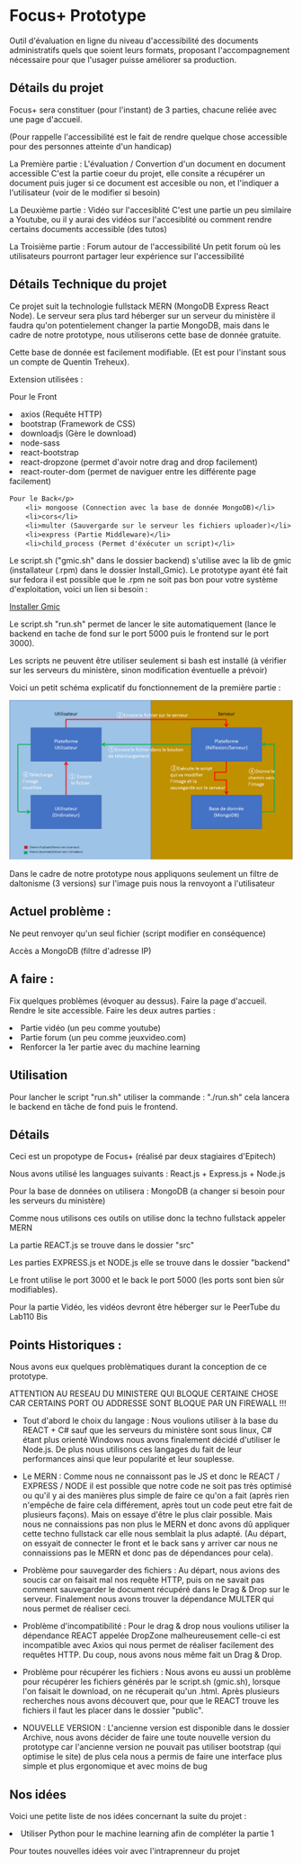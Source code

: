 <h1>Focus+ Prototype</h1>

<p>Outil d'évaluation en ligne du niveau d'accessibilité des documents administratifs quels que soient leurs formats, proposant l'accompagnement nécessaire pour que l'usager puisse améliorer sa production.</p>

<h2>Détails du projet</h2>

<p>Focus+ sera constituer (pour l'instant) de 3 parties, chacune reliée avec une page d'accueil.

(Pour rappelle l'accessibilité est le fait de rendre quelque chose accessible pour des personnes atteinte d'un handicap)

La Première partie : L'évaluation / Convertion d'un document en document accessible
    C'est la partie coeur du projet, elle consite a récupérer un document puis juger si ce document est accesible ou non, et l'indiquer a l'utilisateur (voir de le modifier si besoin)
    
La Deuxième partie : Vidéo sur l'accesiblité
    C'est une partie un peu similaire a Youtube, ou il y aurai des vidéos sur l'accesiblité ou comment rendre certains documents accessible (des tutos)
    
La Troisième partie : Forum autour de l'accessibilité
    Un petit forum où les utilisateurs pourront partager leur expérience sur l'accessibilité</p>


<h2>Détails Technique du projet</h2>

<p>Ce projet suit la technologie fullstack MERN (MongoDB Express React Node).
Le serveur sera plus tard héberger sur un serveur du ministère il faudra qu'on potentielement changer la partie MongoDB, mais dans le cadre de notre prototype, nous utiliserons cette base de donnée gratuite.

Cette base de donnée est facilement modifiable. (Et est pour l'instant sous un compte de Quentin Treheux).</p>

<p>Extension utilisées :</p>
    <p>Pour le Front</p>
        <li>axios (Requête HTTP)</li>
        <li>bootstrap (Framework de CSS)</li>
        <li>downloadjs (Gère le download)</li>
        <li>node-sass</li>
        <li>react-bootstrap</li>
        <li>react-dropzone (permet d'avoir notre drag and drop facilement)</li>
        <li>react-router-dom (permet de naviguer entre les différente page facilement)</li>
    <p>
    
    Pour le Back</p>
        <li> mongoose (Connection avec la base de donnée MongoDB)</li>
        <li>cors</li>
        <li>multer (Sauvergarde sur le serveur les fichiers uploader)</li>
        <li>express (Partie Middleware)</li>
        <li>child_process (Permet d'éxécuter un script)</li>

<p>Le script.sh ("gmic.sh" dans le dossier backend) s'utilise avec la lib de gmic (installateur (.rpm) dans le dossier Install_Gmic). Le prototype ayant été fait sur fedora il est possible que le .rpm ne soit pas bon pour votre système d'exploitation, voici un lien si besoin : </p>
<a href="https://gmic.eu/download.html">Installer Gmic</a>
<p>Le script.sh "run.sh" permet de lancer le site automatiquement (lance le backend en tache de fond sur le port 5000 puis le frontend sur le port 3000).</p>
<p>Les scripts ne peuvent être utiliser seulement si bash est installé (à vérifier sur les serveurs du ministère, sinon modification éventuelle a prévoir)</p>

<p>Voici un petit schéma explicatif du fonctionnement de la première partie :</p>

![schema_explicatif](schema_explicatif.png)

<p>Dans le cadre de notre prototype nous appliquons seulement un filtre de daltonisme (3 versions) sur l'image puis nous la renvoyont a l'utilisateur</p>

<h2>Actuel problème :</h2>
<p>Ne peut renvoyer qu'un seul fichier (script modifier en conséquence)</p>
<p>Accès a MongoDB (filtre d'adresse IP)</p>

<h2>A faire :</h2>
<p>Fix quelques problèmes (évoquer au dessus).
Faire la page d'accueil.
Rendre le site accessible.
Faire les deux autres parties :</p>
    <li>Partie vidéo (un peu comme youtube)</li>
    <li>Partie forum (un peu comme jeuxvideo.com)</li>
    <li>Renforcer la 1er partie avec du machine learning</li>

<h2>Utilisation</h2>

<p> Pour lancher le script "run.sh" utiliser la commande : "./run.sh" cela lancera le backend en tâche de fond puis le frontend.</p>

<h2>Détails</h2>

<p>Ceci est un propotype de Focus+ (réalisé par deux stagiaires d'Epitech)</p>
<p>Nous avons utilisé les languages suivants : React.js + Express.js + Node.js</p>
<p>Pour la base de données on utilisera : MongoDB (a changer si besoin pour les serveurs du ministère)</p>
<p>Comme nous utilisons ces outils on utilise donc la techno fullstack appeler MERN</p>
<p>La partie REACT.js se trouve dans le dossier "src"</p>
<p>Les parties EXPRESS.js et NODE.js elle se trouve dans le dossier "backend"</p>
<p>Le front utilise le port 3000 et le back le port 5000 (les ports sont bien sûr modifiables).</p>

<p>Pour la partie Vidéo, les vidéos devront être héberger sur le PeerTube du Lab110 Bis</p>

<h2>Points Historiques :</h2>
<p>Nous avons eux quelques problèmatiques durant la conception de ce prototype.</p>
<p>ATTENTION AU RESEAU DU MINISTERE QUI BLOQUE CERTAINE CHOSE CAR CERTAINS PORT OU ADDRESSE SONT BLOQUE PAR UN FIREWALL !!!</p>

- Tout d'abord le choix du langage :
Nous voulions utiliser à la base du REACT + C# sauf que les serveurs du ministère sont sous linux, C# étant plus orienté Windows nous avons finalement décidé d'utiliser le Node.js.
De plus nous utilisons ces langages du fait de leur performances ainsi que leur popularité et leur souplesse.

- Le MERN :
Comme nous ne connaissont pas le JS et donc le REACT / EXPRESS / NODE il est possible que notre code ne soit pas très optimisé ou qu'il y ai des manières plus simple de faire ce qu'on a fait (après rien n'empêche de faire cela différement, après tout un code peut etre fait de plusieurs façons). Mais on essaye d'être le plus clair possible.
Mais nous ne connaissions pas non plus le MERN et donc avons dû appliquer cette techno fullstack car elle nous semblait la plus adapté. (Au départ, on essyait de connecter le front et le back sans y arriver car nous ne connaissions pas le MERN et donc pas de dépendances pour cela).

- Problème pour sauvegarder des fichiers :
Au départ, nous avions des soucis car on faisait mal nos requête HTTP, puis on ne savait pas comment sauvegarder le document récupéré dans le Drag & Drop sur le serveur.
Finalement nous avons trouver la dépendance MULTER qui nous permet de réaliser ceci.

- Problème d'incompatibilité :
Pour le drag & drop nous voulions utiliser la dépendance REACT appelée DropZone malheureusement celle-ci est incompatible avec Axios qui nous permet de réaliser facilement des requêtes HTTP.
Du coup, nous avons nous même fait un Drag & Drop.

- Problème pour récupérer les fichiers :
Nous avons eu aussi un problème pour récupérer les fichiers générés par le script.sh (gmic.sh), lorsque l'on faisait le download, on ne récuperait qu'un .html.
Après plusieurs recherches nous avons découvert que, pour que le REACT trouve les fichiers il faut les placer dans le dossier "public".

- NOUVELLE VERSION :
L'ancienne version est disponible dans le dossier Archive, nous avons décider de faire une toute nouvelle version du prototype car l'ancienne version ne pouvait pas utiliser bootstrap (qui optimise le site) de plus cela nous a permis de faire une interface plus simple et plus ergonomique et avec moins de bug</p>

<h2>Nos idées</h2>

<p>Voici une petite liste de nos idées concernant la suite du projet :</p>
    <li>Utiliser Python pour le machine learning afin de compléter la partie 1</li>

<p>Pour toutes nouvelles idées voir avec l'intraprenneur du projet</p>